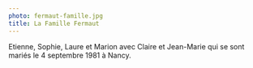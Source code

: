```yaml
---
photo: fermaut-famille.jpg
title: La Famille Fermaut
---
```

Etienne, Sophie, Laure et Marion avec Claire et Jean-Marie qui se sont mariés le 4 septembre 1981 à Nancy.
